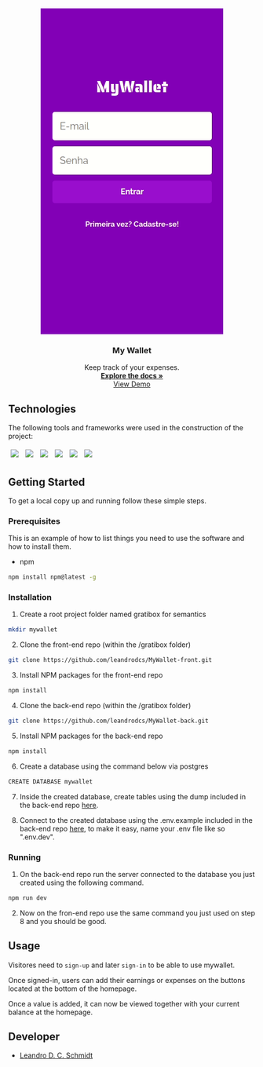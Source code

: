 <!-- PROJECT LOGO -->
<br />
<p align="center">
  <a href="https://github.com/leandrodcs/MyWallet-front">
      <img src="./public/mywalletgif.gif" align="center" />
  </a>

  <h3 align="center">My Wallet</h3>

  <p align="center">
    Keep track of your expenses.
    <br />
    <a href="https://github.com/leandrodcs/MyWallet-front"><strong>Explore the docs »</strong></a>
    <br />
    <a href="https://my-wallet-sepia.vercel.app/">View Demo</a>
    <br />
  </p>
</p>

## Technologies

The following tools and frameworks were used in the construction of the project:
<p>
  <img style='margin: 5px;' src='https://img.shields.io/badge/React-20232A?style=for-the-badge&logo=react&logoColor=61DAFB'>
  <img style='margin: 5px;' src='https://img.shields.io/badge/axios%20-%2320232a.svg?&style=for-the-badge&color=informational'>
  <img style='margin: 5px;' src="https://img.shields.io/badge/React_Router-CA4245?style=for-the-badge&logo=react-router&logoColor=white"/>
  <img style='margin: 5px;' src='https://img.shields.io/badge/react-icons%20-%2320232a.svg?&style=for-the-badge&color=f28dc7&logo=react-icons&logoColor=%2361DAFB'>
  <img style='margin: 5px;' src='https://img.shields.io/badge/styled--components-DB7093?style=for-the-badge&logo=styled-components&logoColor=white'>
  <img style='margin: 5px;' src='https://img.shields.io/badge/Vercel-000000?style=for-the-badge&logo=vercel&logoColor=white'>
</p>

## Getting Started

To get a local copy up and running follow these simple steps.

### Prerequisites

This is an example of how to list things you need to use the software and how to install them.
* npm
```sh
npm install npm@latest -g
```

### Installation

1. Create a root project folder named gratibox for semantics
```sh
mkdir mywallet
```
2. Clone the front-end repo (within the /gratibox folder)
```sh
git clone https://github.com/leandrodcs/MyWallet-front.git
```
3. Install NPM packages for the front-end repo
```sh
npm install
```
4. Clone the back-end repo (within the /gratibox folder)
```sh
git clone https://github.com/leandrodcs/MyWallet-back.git
```
5. Install NPM packages for the back-end repo
```sh
npm install
```
6. Create a database using the command below via postgres
```sh
CREATE DATABASE mywallet
```
7. Inside the created database, create tables using the dump included in the back-end repo <a href="https://github.com/leandrodcs/gratibox-back/blob/main/dump.sql">here</a>.

8. Connect to the created database using the .env.example included in the back-end repo <a href="https://github.com/leandrodcs/MyWallet-back/blob/main/.env.example">here</a>, to make it easy, name your .env file like so ".env.dev".

### Running

1. On the back-end repo run the server connected to the database you just created using the following command.
```sh
npm run dev
```
2. Now on the fron-end repo use the same command you just used on step 8 and you should be good.

## Usage

Visitores need to `sign-up` and later `sign-in` to be able to use mywallet.

Once signed-in, users can add their earnings or expenses on the buttons located at the bottom of the homepage.

Once a value is added, it can now be viewed together with your current balance at the homepage.

<!-- Developer -->
## Developer

* [Leandro D. C. Schmidt ](https://github.com/leandrodcs)